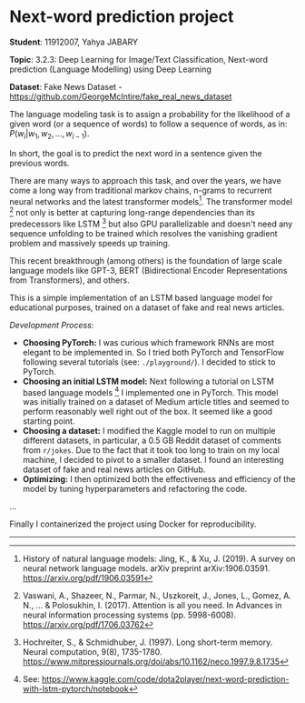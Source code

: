 # Next-word prediction project

**Student**: 11912007, Yahya JABARY

**Topic**: 3.2.3: Deep Learning for Image/Text Classification, Next-word prediction (Language Modelling) using Deep Learning

**Dataset**: Fake News Dataset - https://github.com/GeorgeMcIntire/fake_real_news_dataset

<!--

see: https://tuwel.tuwien.ac.at/course/view.php?id=64037

upload:

- zip file
- docker for reproducibility (explain why you chose this base image and the dependencies)
- markdown explaining how to run the code using CLI (argparse)
- report

report:

- your solutions (also describe failed approaches!)
- your results, evaluated on different datasets, parameters, ...
- an analysis of the results

testing:

- holdout dataset of not used sentences to test the completion
- automated or manual evaluation (subjective assessment)

-->

The language modeling task is to assign a probability for the likelihood of a given word (or a sequence of words) to follow a sequence of words, as in: $P(w_i | w_1, w_2, \ldots, w_{i-1})$.

In short, the goal is to predict the next word in a sentence given the previous words.

There are many ways to approach this task, and over the years, we have come a long way from traditional markov chains, n-grams to recurrent neural networks and the latest transformer models[^fst]. The transformer model [^attention] not only is better at capturing long-range dependencies than its predecessors like LSTM [^lstm] but also GPU parallelizable and doesn't need any sequence unfolding to be trained which resolves the vanishing gradient problem and massively speeds up training.

This recent breakthrough (among others) is the foundation of large scale language models like GPT-3, BERT (Bidirectional Encoder Representations from Transformers), and others.

This is a simple implementation of an LSTM based language model for educational purposes, trained on a dataset of fake and real news articles.

_Development Process_:

-   **Choosing PyTorch:** I was curious which framework RNNs are most elegant to be implemented in. So I tried both PyTorch and TensorFlow following several tutorials (see: `./playground/`). I decided to stick to PyTorch.
-   **Choosing an initial LSTM model:** Next following a tutorial on LSTM based language models [^kaggle] I implemented one in PyTorch. This model was initially trained on a dataset of Medium article titles and seemed to perform reasonably well right out of the box. It seemed like a good starting point.
-   **Choosing a dataset:** I modified the Kaggle model to run on multiple different datasets, in particular, a 0.5 GB Reddit dataset of comments from `r/jokes`. Due to the fact that it took too long to train on my local machine, I decided to pivot to a smaller dataset. I found an interesting dataset of fake and real news articles on GitHub.
-   **Optimizing:** I then optimized both the effectiveness and efficiency of the model by tuning hyperparameters and refactoring the code.

...

Finally I containerized the project using Docker for reproducibility.

---

[^fst]: History of natural language models: Jing, K., & Xu, J. (2019). A survey on neural network language models. arXiv preprint arXiv:1906.03591. https://arxiv.org/pdf/1906.03591
[^attention]: Vaswani, A., Shazeer, N., Parmar, N., Uszkoreit, J., Jones, L., Gomez, A. N., ... & Polosukhin, I. (2017). Attention is all you need. In Advances in neural information processing systems (pp. 5998-6008). https://arxiv.org/pdf/1706.03762
[^lstm]: Hochreiter, S., & Schmidhuber, J. (1997). Long short-term memory. Neural computation, 9(8), 1735-1780. https://www.mitpressjournals.org/doi/abs/10.1162/neco.1997.9.8.1735
[^kaggle]: See: https://www.kaggle.com/code/dota2player/next-word-prediction-with-lstm-pytorch/notebook
